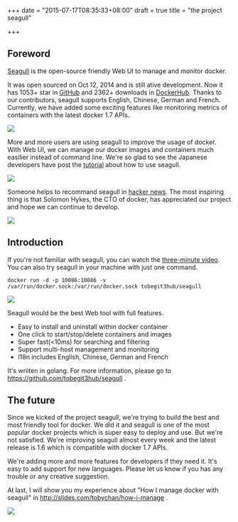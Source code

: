 +++
date = "2015-07-17T08:35:33+08:00"
draft = true
title = "the project seagull"

+++



## Foreword

[Seagull](https://github.com/tobegit3hub/seagull) is the open-source friendly Web UI to manage and monitor docker.

It was open sourced on Oct 12, 2014 and is still ative development. Now it has 1053+ star in [GitHub](https://github.com/tobegit3hub/seagull) and 2362+ downloads in [DockerHub](https://registry.hub.docker.com/u/tobegit3hub/seagull/). Thanks to our contributors, seagull supports English, Chinese, German and French. Currently, we have added some exciting features like monitoring metrics of containers with the latest docker 1.7 APIs.

![](/images/seagull_home_page.png)

More and more users are using seagull to improve the usage of docker. With Web UI, we can manage our docker images and containers much easilier instead of command line. We're so glad to see the Japanese developers have post the [tutorial](http://knowledge.sakura.ad.jp/tech/2962/) about how to use seagull.

![](/images/seagull_japanese_tutorial.jpg)

Someone helps to recommand seagull in [hacker news](https://news.ycombinator.com/item?id=8713129). The most inspiring thing is that Solomon Hykes, the CTO of docker, has appreciated our project and hope we can continue to develop.

![](/images/seagull_hackernews.png)

## Introduction

If you're not familiar with seagull, you can watch the [three-minute video](https://www.youtube.com/watch?v=0BAiSx7l7Y4). You can also try seagull in your machine with just one command.

```
docker run -d -p 10086:10086 -v /var/run/docker.sock:/var/run/docker.sock tobegit3hub/seagull
```

![](/images/seagull_containers_page.png)

Seagull would be the best Web tool with full features.

* Easy to install and uninstall within docker container
* One click to start/stop/delete containers and images
* Super fast(<10ms) for searching and filtering
* Support multi-host management and monitoring
* I18n includes English, Chinese, German and French

It's wriiten in golang. For more information, please go to https://github.com/tobegit3hub/seagull .

## The future

Since we kicked of the project seagull, we're trying to build the best and most friendly tool for docker. We did it and seagull is one of the most popular docker projects which is super easy to deploy and use. But we're not satisfied. We're improving seagull almost every week and the latest release is 1.6 which is compatible with docker 1.7 APIs.

We're adding more and more features for developers if they need it. It's easy to add support for new languages. Please let us know if you has any trouble or any creative suggestion.

At last, I will show you my experience about "How I manage docker with seagull" in <http://slides.com/tobychan/how-i-manage> .

![](/images/how_i_manage_docker_with_seagull.jpg)